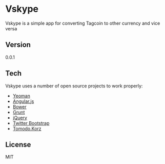 Vskype
=========

Vskype is a simple app for converting Tagcoin to other currency and vice versa

Version
----

0.0.1

Tech
-----------

Vskype uses a number of open source projects to work properly:

* [Yeoman](http://yeoman.io)
* [Angular.js](http://angularjs.org/)
* [Bower](http://bower.io)
* [Grunt](http://gruntjs.com)
* [jQuery](http://jquery.com)
* [Twitter Bootstrap](http://getbootstrap.com)
* [Tomodo.Korz](https://github.com/TOMODOcom/TOMODOkorz)

License
----

MIT
